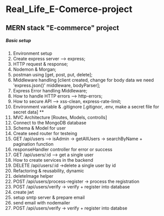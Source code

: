 # Real_Life_E-Comerce-project
## MERN stack "E-commerce" project

##### Basic setup
1. Environment setup
2. Create express server --> express;
3. HTTP request & response;
4. Nodemon & Morgan;
5. postman using [get, post, put, delete];
6. Middleware handling [client created, change for body data we need 'express.json()' middleware, bodyParser];
7. Express Error handling Middleware; 
8. How to handle HTTP errors --> http-errors; 
9. How to secure API --> xss-clean, express-rate-limit;
10. Environment variable & .gitignore [.gitignor, .env, make a secret file for secret data] **
11. MVC Architecture [Routes, Models, controlls]
12. Connect to the MongoDB database
13. Schema & Model for user
14. Create seed router for testeing
15. GET /api/users --> isAdmin -> getAllUsers -> searchByName + pagination function
16. responseHandler controller for error or success
17. GET /api/users/:id --> get a single user
18. How to create services in the backend
19. DELETE /api/users/:id ->delete a single user by id
20. Refactoring & reusability, dynamic
21. deleteImage helper
21. POST /api/users/process-register -> process the registration
22. POST /api/users/verify -> verify + register into database
23. create jwt
24. setup smtp server & prepare email
26. send email with nodemailer
27. POST /api/users/verify -> verify + register into databse